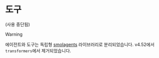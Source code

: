 <!--Copyright 2024 The HuggingFace Team. All rights reserved.

Licensed under the Apache License, Version 2.0 (the "License"); you may not use this file except in compliance with
the License. You may obtain a copy of the License at

http://www.apache.org/licenses/LICENSE-2.0

Unless required by applicable law or agreed to in writing, software distributed under the License is distributed on
an "AS IS" BASIS, WITHOUT WARRANTIES OR CONDITIONS OF ANY KIND, either express or implied. See the License for the
specific language governing permissions and limitations under the License.

⚠️ Note that this file is in Markdown but contain specific syntax for our doc-builder (similar to MDX) that may not be
rendered properly in your Markdown viewer.

-->

# 도구

(사용 중단됨)

> [!WARNING]
> 에이전트와 도구는 독립형 [smolagents](https://huggingface.co/docs/smolagents/index) 라이브러리로 분리되었습니다. v4.52에서 `transformers`에서 제거되었습니다.
```